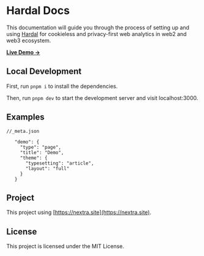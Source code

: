 # Hardal Docs

This documentation will guide you through the process of setting up and using [Hardal](https://usehardal.com) for cookieless and privacy-first web analytics in web2 and web3 ecosystem.

[**Live Demo →**](https://docs.usehardal.com)

## Local Development

First, run `pnpm i` to install the dependencies.

Then, run `pnpm dev` to start the development server and visit localhost:3000.

## Examples

```
//_meta.json

   "demo": {
     "type": "page",
     "title": "Demo",
     "theme": {
       "typesetting": "article",
       "layout": "full"
     }
   }
```

## Project

This project using [https://nextra.site](https://nextra.site).

## License

This project is licensed under the MIT License.
